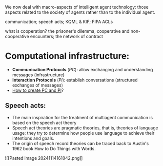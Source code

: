 We now deal with macro-aspects of intelligent agent technology: those aspects related to the society of agents rather than to the individual agent. 

communication; speech acts; KQML & KIF; FIPA ACLs 

what is cooperation? the prisoner's dilemma, cooperative and non-cooperative encounters; the network of contract

# Computational infrastructure:

- **Communication Protocols** (*PC*): allow exchanging and understanding messages (infrastructure) 
- **Interaction Protocols** (*PI*): establish conversations (structured exchanges of messages) 
- <u>How to create PC and PI</u>?

## Speech acts:

- The main inspiration for the treatment of multiagent communication is based on the speech act theory 
- Speech act theories are pragmatic theories, that is, theories of language usage: they try to determine how people use language to achieve their intentions and goals. 
- The origin of speech record theories can be traced back to Austin's 1962 book How to Do Things with Words.

![[Pasted image 20241114161042.png]]

